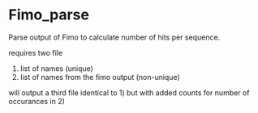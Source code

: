 # Fimo_parse
Parse output of Fimo to calculate number of hits per sequence.

requires two file
1) list of names (unique)
2) list of names from the fimo output (non-unique)

will output a third file identical to 1) but with added counts for number of occurances in 2)
